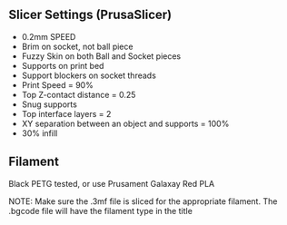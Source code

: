 ## Slicer Settings (PrusaSlicer)
* 0.2mm SPEED
* Brim on socket, not ball piece
* Fuzzy Skin on both Ball and Socket pieces
* Supports on print bed
* Support blockers on socket threads
* Print Speed = 90%
* Top Z-contact distance = 0.25
* Snug supports
* Top interface layers = 2
* XY separation between an object and supports = 100%
* 30% infill

## Filament
Black PETG tested, or use Prusament Galaxay Red PLA

NOTE: Make sure the .3mf file is sliced for the appropriate filament. The .bgcode file will have the filament type in the title